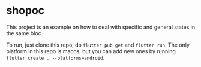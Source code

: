 # shopoc

This project is an example on how to deal with specific and general states in the same bloc.

To run, just clone this repo, do `flutter pub get` and `flutter run`. The only platform in this repo is macos, but you can add new ones by running `flutter create . --platforms=android`.
